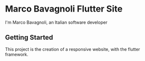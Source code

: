 # Marco Bavagnoli Flutter Site

I'm Marco Bavagnoli, an Italian software developer

## Getting Started

This project is the creation of a responsive website, with the flutter framework.


